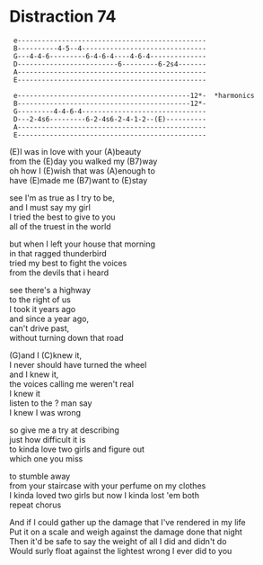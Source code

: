 # Distraction 74

``` 
 e-----------------------------------------------
 B----------4-5--4-------------------------------
 G---4-4-6---------6-4-6-4----4-6-4--------------
 D-------------------------6---------6-2s4-------
 A-----------------------------------------------
 E-----------------------------------------------
 
 e-------------------------------------------12*-  *harmonics
 B-------------------------------------------12*-
 G---------4-4-6-4-------------------------------
 D---2-4s6---------6-2-4s6-2-4-1-2--(E)----------
 A-----------------------------------------------
 E-----------------------------------------------
```

  
(E)I was in love with your (A)beauty  
from the (E)day you walked my (B7)way  
oh how I (E)wish that was (A)enough to  
have (E)made me (B7)want to (E)stay  
  
see I'm as true as I try to be,  
and I must say my girl  
I tried the best to give to you  
all of the truest in the world  
  
but when I left your house that morning  
in that ragged thunderbird  
tried my best to fight the voices  
from the devils that i heard  
  
see there's a highway  
to the right of us  
I took it years ago  
and since a year ago,  
can't drive past,  
without turning down that road  
  
(G)and I (C)knew it,  
I never should have turned the wheel  
and I knew it,  
the voices calling me weren't real  
I knew it  
listen to the ? man say  
I knew I was wrong  
  
so give me a try at describing  
just how difficult it is  
to kinda love two girls and figure out  
which one you miss  
  
to stumble away  
from your staircase with your perfume on my clothes  
I kinda loved two girls but now I kinda lost 'em both  
repeat chorus  
  
And if I could gather up the damage that I've rendered in my life  
Put it on a scale and weigh against the damage done that night  
Then it'd be safe to say the weight of all I did and didn't do  
Would surly float against the lightest wrong I ever did to you
